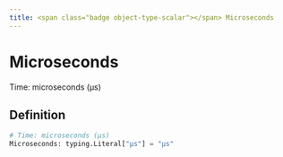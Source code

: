 ```yaml
---
title: <span class="badge object-type-scalar"></span> Microseconds
---
```

# <span class="badge object-type-scalar"></span> Microseconds

Time: microseconds (µs)

## Definition

```python
# Time: microseconds (µs)
Microseconds: typing.Literal["µs"] = "µs"
```
